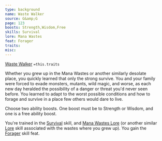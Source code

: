 ```yaml
---
type: background
name: Waste Walker 
source: G&amp;G
page: 123
boosts: Strength,Wisdom,Free
skills: Survival
lore: Mana Wastes
feat: Forager
traits: 
misc: 
---
```


[Waste Walker](###%20Waste%20Walker)
`=this.traits`


Whether you grew up in the Mana Wastes or another similarly desolate place, you quickly learned that only the strong survive. You and your family were forced to evade monsters, mutants, wild magic, and worse, as each new day heralded the possibility of a danger or threat you'd never seen before. You learned to adapt to the worst possible conditions and how to forage and survive in a place few others would dare to live.

Choose two ability boosts. One boost must be to Strength or Wisdom, and one is a free ability boost.

You're trained in the [Survival](Survival) skill, and [Mana Wastes Lore](Mana%20Wastes%20Lore) (or another similar [Lore](Lore) skill associated with the wastes where you grew up). You gain the [Forager](Forager) skill feat.


